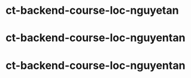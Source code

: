 # ct-backend-course-loc-nguyetan
# ct-backend-course-loc-nguyentan
# ct-backend-course-loc-nguyentan
